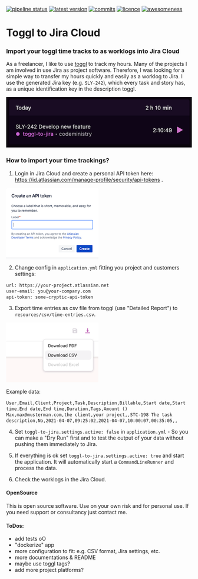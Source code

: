 [![pipeline status](https://gitlab.com/codeministry-projects/oss/toogle-to-jira/badges/master/pipeline.svg)](https://gitlab.com/codeministry-projects/oss/toogle-to-jira/commits/master)
[![latest version](https://gitlab.com/codeministry-projects/oss/toogle-to-jira/-/jobs/artifacts/master/raw/badges/latestversion.svg?job=create-badges)](https://gitlab.com/codeministry-projects/oss/toogle-to-jira/-/tags)
[![commits](https://gitlab.com/codeministry-projects/oss/toogle-to-jira/-/jobs/artifacts/master/raw/badges/commits.svg?job=create-badges)](https://gitlab.com/codeministry-projects/oss/toogle-to-jira/-/commits)
[![licence](https://gitlab.com/codeministry-projects/oss/toogle-to-jira/-/jobs/artifacts/master/raw/badges/license.svg?job=create-badges)](https://gitlab.com/codeministry-projects/oss/toogle-to-jira/-/blob/master/LICENSE)
[![awesomeness](https://gitlab.com/codeministry-projects/oss/toogle-to-jira/-/jobs/artifacts/master/raw/badges/awesomeness.svg?job=create-badges)](https://codeministry.de)

# Toggl to Jira Cloud

### Import your toggl time tracks to as worklogs into Jira Cloud 

As a freelancer, I like to use [toggl](https://track.toggl.com) to track my hours. Many of the projects I am involved in use Jira as project software. Therefore, I was looking for a simple way to transfer my hours quickly and easily as a worklog to Jira.
I use the generated Jira key (e.g. `SLY-242`), which every task and story has, as a unique identification key in the description toggl.

[![Add time entry](images/toggl-time-entry.png)](https://track.toggl.com)

### How to import your time trackings?

1. Login in Jira Cloud and create a personal API token here: https://id.atlassian.com/manage-profile/security/api-tokens .

[![Create API token](images/create-api-token.png)](https://id.atlassian.com/manage-profile/security/api-tokens)

2. Change config in `application.yml` fitting you project and customers settings:
``` 
url: https://your-project.atlassian.net
user-email: you@your-company.com
api-token: some-cryptic-api-token
```

3. Export time entries as csv file from toggl (use "Detailed Report") to `resources/csv/time-entries.csv`.

[![Export time entries](images/toggl-export.png)](https://track.toggl.com)

Example data:
```
User,Email,Client,Project,Task,Description,Billable,Start date,Start time,End date,End time,Duration,Tags,Amount ()
Max,max@musterman.com,the client,your project,,STC-198 The task description,No,2021-04-07,09:25:02,2021-04-07,10:00:07,00:35:05,,
```

4. Set `toggl-to-jira.settings.active: false` in `application.yml` - So you can make a "Dry Run" first and to test the output of your data without pushing them immediately to Jira.

5. If everything is ok set `toggl-to-jira.settings.active: true` and start the application. It will automatically start a `CommandLineRunner` and process the data.

6. Check the worklogs in the Jira Cloud.

#### OpenSource
This is open source software. Use on your own risk and for personal use. If you need support or consultancy just contact me.


#### ToDos:
- add tests oO
- "dockerize" app
- more configuration to fit: e.g. CSV format, Jira settings, etc. 
- more documentations & README
- maybe use toggl tags?
- add more project platforms? 
